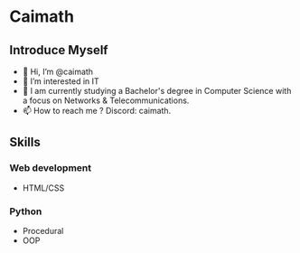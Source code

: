# Caimath

## Introduce Myself
- 👋 Hi, I’m @caimath
- 👀 I’m interested in IT
- 🌱 I am currently studying a Bachelor's degree in Computer Science with a focus on Networks & Telecommunications.
- 📫 How to reach me ? Discord: caimath.

## Skills

### Web development
- HTML/CSS

### Python
- Procedural
- OOP

<!---
caimath/caimath is a ✨ special ✨ repository because its `README.md` (this file) appears on your GitHub profile.
You can click the Preview link to take a look at your changes.
--->

